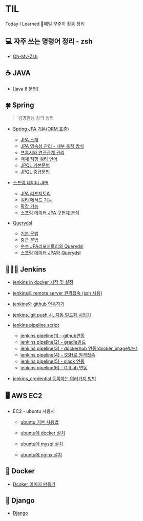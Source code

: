 # TIL
Today I Learned 💪매일 꾸준히 활동 정리


## 💻 자주 쓰는 명령어 정리 - zsh

  * [Oh-My-Zsh](https://github.com/heesootory/TIL/blob/main/Zsh/1_01.%EC%9E%90%EC%A3%BC%20%EC%93%B0%EB%8A%94%20%EB%AA%85%EB%A0%B9%EC%96%B4%20%EC%A0%95%EB%A6%AC.md)


## ☕️  JAVA 

  * [java 8 문법]


## 🍀  Spring 

> 김영한님 강의 정리

  * [Spring JPA 기본(ORM 표준)](https://github.com/heesootory/TIL/tree/main/Spring/ORM%20%ED%91%9C%EC%A4%80%20JPA%20-%20%EA%B8%B0%EB%B3%B8)
     - [JPA 소개](https://github.com/heesootory/TIL/blob/main/JPA/00_00.JPA%20%EC%86%8C%EA%B0%9C.md)
     - [JPA 영속성 관리 - 내부 동작 방식](https://github.com/heesootory/TIL/blob/main/JPA/00_02.%20%EC%98%81%EC%86%8D%EC%84%B1%20%EA%B4%80%EB%A6%AC%20-%20%EB%82%B4%EB%B6%80%20%EB%8F%99%EC%9E%91%20%EB%B0%A9%EC%8B%9D.md)
     - [프록시와 연관관계 관리](https://github.com/heesootory/TIL/blob/main/Spring/ORM%20%ED%91%9C%EC%A4%80%20JPA%20-%20%EA%B8%B0%EB%B3%B8/00_03.%20%ED%94%84%EB%A1%9D%EC%8B%9C%EC%99%80%20%EC%97%B0%EA%B4%80%EA%B4%80%EA%B3%84%20%EA%B4%80%EB%A6%AC.md)
     - [객체 지향 쿼리 언어](https://github.com/heesootory/TIL/blob/main/Spring/ORM%20%ED%91%9C%EC%A4%80%20JPA%20-%20%EA%B8%B0%EB%B3%B8/00_04.%20%EA%B0%9D%EC%B2%B4%20%EC%A7%80%ED%96%A5%20%EC%BF%BC%EB%A6%AC%20%EC%96%B8%EC%96%B4.md)
     - [JPQL 기본문법](https://github.com/heesootory/TIL/blob/main/Spring/ORM%20%ED%91%9C%EC%A4%80%20JPA%20-%20%EA%B8%B0%EB%B3%B8/00_05.%20JPQL%20-%20%EA%B8%B0%EB%B3%B8%20%EB%AC%B8%EB%B2%95.md)
     - [JPQL 중급문법](https://github.com/heesootory/TIL/blob/main/Spring/ORM%20%ED%91%9C%EC%A4%80%20JPA%20-%20%EA%B8%B0%EB%B3%B8/00_06.%20JPQL%20-%20%EC%A4%91%EA%B8%89%20%EB%AC%B8%EB%B2%95.md)

  * [스프링 데이터 JPA](https://github.com/heesootory/TIL/tree/main/Spring/%EC%8A%A4%ED%94%84%EB%A7%81%20%EB%8D%B0%EC%9D%B4%ED%84%B0%20JPA)
     - [JPA 리포지토리](https://github.com/heesootory/TIL/blob/main/Spring/%EC%8A%A4%ED%94%84%EB%A7%81%20%EB%8D%B0%EC%9D%B4%ED%84%B0%20JPA/04_00.JPA%20%EB%A0%88%ED%8F%AC%EC%A7%80%ED%86%A0%EB%A6%AC.md)
     - [쿼리 메서드 기능](https://github.com/heesootory/TIL/blob/main/Spring/%EC%8A%A4%ED%94%84%EB%A7%81%20%EB%8D%B0%EC%9D%B4%ED%84%B0%20JPA/04_01.%EC%BF%BC%EB%A6%AC%20%EB%A9%94%EC%84%9C%EB%93%9C%20%EA%B8%B0%EB%8A%A5.md)
     - [확장 기능](https://github.com/heesootory/TIL/blob/main/Spring/%EC%8A%A4%ED%94%84%EB%A7%81%20%EB%8D%B0%EC%9D%B4%ED%84%B0%20JPA/04_02.%ED%99%95%EC%9E%A5%20%EA%B8%B0%EB%8A%A5.md)
     - [스프링 데이터 JPA 구현체 분석](https://github.com/heesootory/TIL/blob/main/Spring/%EC%8A%A4%ED%94%84%EB%A7%81%20%EB%8D%B0%EC%9D%B4%ED%84%B0%20JPA/04_03.%EC%8A%A4%ED%94%84%EB%A7%81%20%EB%8D%B0%EC%9D%B4%ED%84%B0%20JPA%20%EA%B5%AC%ED%98%84%EC%B2%B4%20%EB%B6%84%EC%84%9D.md)
     
 * [Querydsl](https://github.com/heesootory/TIL/tree/main/Spring/Querydsl)
     - [기본 문법](https://github.com/heesootory/TIL/blob/main/Spring/Querydsl/05_00.%20%EA%B8%B0%EB%B3%B8%20%EB%AC%B8%EB%B2%95.md)
     - [중급 문법](https://github.com/heesootory/TIL/blob/main/Spring/Querydsl/05_01.%20%EC%A4%91%EA%B8%89%20%EB%AC%B8%EB%B2%95.md)
     - [순수 JPA리포지토리와 Querydsl](https://github.com/heesootory/TIL/blob/main/Spring/Querydsl/05_02.%20%EC%88%9C%EC%88%98%20JPA%EB%A6%AC%ED%8F%AC%EC%A7%80%ED%86%A0%EB%A6%AC%EC%99%80%20Querydsl.md)
     - [스프링 데이터 JPA와 Querydsl](https://github.com/heesootory/TIL/blob/main/Spring/Querydsl/05_03.%20%EC%8A%A4%ED%94%84%EB%A7%81%20%EB%8D%B0%EC%9D%B4%ED%84%B0%20JPA%EC%99%80%20Querydsl.md)
     

## 💁🏻‍♂️  Jenkins

   * [jenkins in docker 시작 및 설정](https://github.com/heesootory/TIL/blob/main/Jenkins/00_00.jenkins%20%EC%8B%9C%EC%9E%91%ED%95%98%EA%B8%B0.md)

   * [jenkins로 remote server 원격접속 (ssh 사용)](https://github.com/heesootory/TIL/blob/main/Jenkins/00_01.jenkins%EB%A1%9C%20remote%20serve%EC%9B%90%EA%B2%A9%EC%A0%91%EC%86%8D(ssh).md)
  
   * [jenkins와 github 연동하기](https://github.com/heesootory/TIL/blob/main/Jenkins/00_02.jenkins%EC%97%90%20github%20%EC%97%B0%EB%8F%99.md)
  
   * [jenkins, git push 시, 자동 빌드화 시키기](https://github.com/heesootory/TIL/blob/main/Jenkins/00_03.jenkins_github%20push%20%EC%9E%90%EB%8F%99%20%EB%B9%8C%EB%93%9C%ED%99%94.md)
   * [jenkins pipeline script ](https://github.com/heesootory/TIL/blob/main/Jenkins/01_00.jenkins%20pipeline(1)%20-%20github%EC%97%B0%EB%8F%99.md)
      - [jenkins pipeline(1) - github연동](https://github.com/heesootory/TIL/blob/main/Jenkins/01_00.jenkins%20pipeline(1)%20-%20github%EC%97%B0%EB%8F%99.md)
      - [jenkins pipeline(2) - gradle빌드](https://github.com/heesootory/TIL/blob/main/Jenkins/01_01.jenkins%20pipeline(2)%20-%20gradle%EB%B9%8C%EB%93%9C.md)
      - [jenkins pipeline(3) - dockerhub 연동(docker_image빌드)](https://github.com/heesootory/TIL/blob/main/Jenkins/01_02.jenkins%20pipeline(3)%20-%20docker_image_dockerhub.md)
      - [jenkins pipeline(4) - SSH로 원격접속](https://github.com/heesootory/TIL/blob/main/Jenkins/01_03.jenkins%20pipeline(4)%20-%20SSH%EB%A1%9C%20%EC%9B%90%EA%B2%A9%EC%A0%91%EC%86%8D.md)
      - [jenkins pipeline(5) - slack 연동](https://github.com/heesootory/TIL/blob/main/Jenkins/01_04.jenkins%20pipeline(5)%20-%20slack%20%EC%97%B0%EB%8F%99.md)
      - [jenkins pipeline(6) - GitLab 연동](https://github.com/heesootory/TIL/blob/main/Jenkins/01_05.jenkins%20pipeline(6)%20-%20GitLab%20%EC%97%B0%EB%8F%99.md)
      
   * [jenkins_credential 등록하는 여러가지 방법](https://github.com/heesootory/TIL/blob/main/Jenkins/02_00.jenkins_credential%20%EB%93%B1%EB%A1%9D%ED%95%98%EB%8A%94%20%EC%97%AC%EB%9F%AC%EA%B0%80%EC%A7%80%20%EB%B0%A9%EB%B2%95.md) 
  
## 🖥 AWS EC2

  * EC2 - ubuntu 사용시
      - [ubuntu 기본 사용법](https://github.com/heesootory/TIL/blob/main/Linux/ubuntu%20%EA%B8%B0%EB%B3%B8%20%EC%82%AC%EC%9A%A9%EB%B2%95.md)
  
      - [ubuntu에 docker 설치](https://github.com/heesootory/TIL/blob/main/Linux/ubuntu%EC%97%90%20docker%EC%84%A4%EC%B9%98%ED%95%98%EA%B8%B0.md)
 
      - [ubuntu에 mysql 설치](https://github.com/heesootory/TIL/blob/main/AWS(Amazon_Web_Service)/03_01.ubuntu%20-%20mysql%20%EC%84%A4%EC%B9%98.md)
      
      - [ubuntu에 nginx 설치](https://github.com/heesootory/TIL/blob/main/AWS(Amazon_Web_Service)/03_03.ubuntu-%20nginx%20%EC%84%A4%EC%B9%98.md)


## 🐳 Docker

  * [Dcoker 이미지 만들기](https://github.com/heesootory/TIL/tree/main/Dockerr/Docker%20image%20%EB%A7%8C%EB%93%A4%EA%B8%B0)

## 🦚 Django
  
  * [Django](https://github.com/heesootory/TIL/tree/main/Django_Framework)
